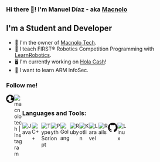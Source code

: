 ### Hi there 👋! I'm Manuel Díaz - aka [Macnolo][website]

## I'm a Student and Developer 
- 🏢 I'm the owner of [Macnolo Tech][website].
- 🤖 I teach FIRST® Robotics Competition Programming with [LearnRobotics](https://learnrobotics.com.mx).
- 🖥️ I'm currently working on [Hola Cash](https://holacash.mx/)!
- 🌱 I want to learn ARM InfoSec.

### Follow me!

[<img align="left" alt="macnolo.tech" width="22px" src="https://raw.githubusercontent.com/iconic/open-iconic/master/svg/globe.svg" />][website]
[<img align="left" alt="macnolotech | Instagram" width="22px" src="https://cdn.jsdelivr.net/npm/simple-icons@v3/icons/instagram.svg" />][instagram]

<br />

### Languages and Tools:

<img align="left" alt="Java" width="26px" src="https://upload.wikimedia.org/wikipedia/en/thumb/3/30/Java_programming_language_logo.svg/1200px-Java_programming_language_logo.svg.png" />
<img align="left" alt="C++" width="26px" src="https://upload.wikimedia.org/wikipedia/commons/thumb/1/18/ISO_C%2B%2B_Logo.svg/1200px-ISO_C%2B%2B_Logo.svg.png" />
<img align="left" alt="TypeScript" width="26px" src="https://upload.wikimedia.org/wikipedia/commons/thumb/4/4c/Typescript_logo_2020.svg/1200px-Typescript_logo_2020.svg.png"/>
<img align="left" alt="Python" width="26px" src="https://upload.wikimedia.org/wikipedia/commons/thumb/c/c3/Python-logo-notext.svg/768px-Python-logo-notext.svg.png" />
<img align="left" alt="Golang" width="26px" src="https://miro.medium.com/max/3150/1*yh90bW8jL4f8pOTZTvbzqw.png" />
<img align="left" alt="Ruby" width="26px" src="https://upload.wikimedia.org/wikipedia/commons/7/73/Ruby_logo.svg" />
<img align="left" alt="Kotlin" width="26px" src="https://upload.wikimedia.org/wikipedia/commons/7/74/Kotlin_Icon.png" />
<img align="left" alt="Laravel" width="26px" src="https://seeklogo.com/images/L/laravel-framework-logo-C10176EC8C-seeklogo.com.png" />
<img align="left" alt="Rails" width="26px" src="https://www.armia.com/project/img/rubyrails.png" />
<img align="left" alt="GitHub" width="26px" src="https://raw.githubusercontent.com/github/explore/78df643247d429f6cc873026c0622819ad797942/topics/github/github.png" />
<img align="left" alt="Linux" width="26px" src="https://www.redhat.com/cms/managed-files/tux-327x360.png"/>

<br/>
<br/>

[website]: https://macnolo.net
[twitter]: https://twitter.com/macnolo2004
[instagram]: https://www.instagram.com/macnolo0x7d4/
